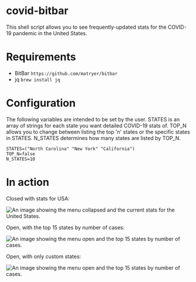 # covid-bitbar
This shell script allows you to see frequently-updated stats for the COVID-19 pandemic in the United States.

# Requirements
- BitBar `https://github.com/matryer/bitbar`
- jq `brew install jq`

# Configuration
The following variables are intended to be set by the user. STATES is an array of strings for each state you want detailed COVID-19 stats of. TOP_N allows you to change between listing the top 'n' states or the specific states in STATES. N_STATES determines how many states are listed by TOP_N.
```
STATES=("North Carolina" "New York" "California")                             
TOP_N=false                                                                   
N_STATES=10  
```    
# In action

Closed with stats for USA:

![An image showing the menu collapsed and the current stats for the United States.](screens/covid-19_menubar.png)

Open, with the top 15 states by number of cases:

![An image showing the menu open and the top 15 states by number of cases.](screens/covid-19_top15_states.png)

Open, with only custom states:

![An image showing the menu open and the top 15 states by number of cases.](screens/covid-19_custom_states.png)